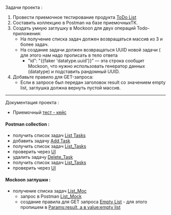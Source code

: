  Задачи проекта : 
1. Провести приемочное тестирование продукта [ToDo List](https://sky-todo-list.herokuapp.com/) 
2. Составить коллекцию в Postman на базе приемочныхТК.
3. Создать умную заглушку в Mockoon для двух операций Todo-приложения:
   - На получение списка  задач должен возвращаться массив из 3 и более задач.
   - На создание задачи  должен возвращаться UUID новой задачи ( для этого нам надо прописать в тело ответа 
     -  "id": "{{faker 'datatype.uuid'}}” — эта строка сообщит Mockoon, что нужно  использовать генератор данных (datatype) и подставить рандомный UUID.
4. Добавьте правило для GET-запроса:
   - Если в запросе был передан заголовок result со значением empty list, заглушка должна вернуть пустой массив.
  ---
  Документация проекта :
   - Приемочный [тест - кейс](https://docs.google.com/spreadsheets/d/13p9S8zqcwzTZ3-FcWgr12GGeLUkLYaFfKDshi44NFpA/edit?usp=sharing )
  #### Postman collection :
-  получить список задач   [List Tasks](https://drive.google.com/file/d/1I4ueDJA-Bxw7LRVYtp7tzsSSq6eeACMQ/view?usp=sharing/)
-  добавить задачу [Add Task](https://drive.google.com/file/d/13wl8FVoITrZ9T45Uu-FGtiIPCSuTdV8S/view?usp=sharing/)
-  получить список задач [List_Tasks](https://drive.google.com/file/d/1K6gbeGpgRtn3VYOjGyiyqJf_38Piinek/view?usp=sharing/)
-   проверить через [UI](https://drive.google.com/file/d/1s_Bzwl_wQGkfK-JMbe3jvoU8G7F1m0wf/view?usp=sharing/)
-   удалить задачу [Delete_Task](https://drive.google.com/file/d/1t4ollpOHFrIsZz3jhlQkoIyPpMVmFxTk/view?usp=sharing)
-   получить список задач [List_Tasks](![image](https://github.com/Igor-Maltcev/QA-tester/assets/135959728/c44856b0-9f19-48c3-bb92-e22b0dcba8e3)
)
-   проверить через [UI](https://drive.google.com/file/d/10CLnNKQVXeA2Ogv4Zn0lx_4KNl6hrHI4/view?usp=sharing/)

#### Mockoon заглушки : 
- получение списка задач [List_Moc](https://drive.google.com/file/d/10bHfp29bhJ27_xhcFxO27BTBN8rIoYRi/view?usp=sharing/)
  - запрос в Postman [List_Mock](https://drive.google.com/file/d/13DLbyDxmVo020qoCtJsoob007qzTiUqI/view?usp=sharing/)
  - создание правила для GET запроса [Empty List](https://drive.google.com/file/d/1BKDiKT6Y-pp77cs4g8h2dma5Ozdh9LlI/view?usp=sharing) - для этого пропишем в  [Params:result, а в value:empty list](https://drive.google.com/file/d/1gCqCKXsNtyPqImtceIGCrMwOeRU5Q54R/view?usp=sharing)

